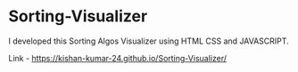 # Sorting-Visualizer
I developed this Sorting Algos Visualizer using HTML CSS and JAVASCRIPT.

Link -  https://kishan-kumar-24.github.io/Sorting-Visualizer/
